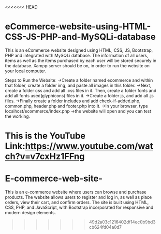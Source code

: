 <<<<<<< HEAD
# eCommerce-website-using-HTML-CSS-JS-PHP-and-MySQLi-database
This is an eCommerce website designed using HTML, CSS, JS, Bootstrap, PHP and integrated with MySQLi database. The information of all users, items as well as the items purchased by each user will be stored securely in the database. 
Xampp server should be on, in order to run the website on your local computer.

Steps to Run the Website:
->Create a folder named ecommerce and within that folder, create a folder img, and paste all images in this folder.
->Next, create a folder css and add all .css files in it. Then, create a folder fonts and add all fonts used(glyphicons) files in it.
->Create a folder js, and add all .js files.
->Finally create a folder includes and add check-if-added.php, common.php, header.php and footer.php into it.
->In your browser, type localhost/ecommerce/index.php
->the website will open and you can test the working.

This is the YouTube Link:https://www.youtube.com/watch?v=v7cxHz1FFng
=======
# E-commerce-web-site-
This is an e-commerce website where users can browse and purchase products. The website allows users to register and log in, as well as place orders, view their cart, and confirm orders. The site is built using HTML, CSS, PHP, and JavaScript, with Bootstrap incorporated for responsive and modern design elements.
>>>>>>> 49d2a03c1216402df14ec0b9bd3cb624fd04a0d7
